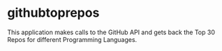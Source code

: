 # githubtoprepos
This application makes calls to the GitHub API and gets back the Top 30 Repos for different Programming Languages.
